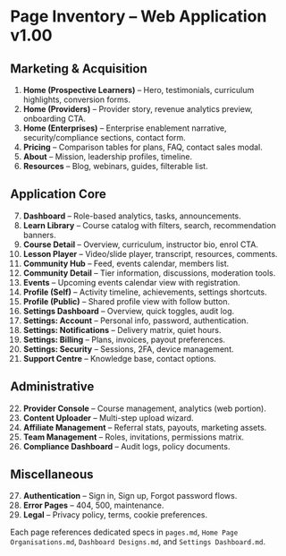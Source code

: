 # Page Inventory – Web Application v1.00

## Marketing & Acquisition
1. **Home (Prospective Learners)** – Hero, testimonials, curriculum highlights, conversion forms.
2. **Home (Providers)** – Provider story, revenue analytics preview, onboarding CTA.
3. **Home (Enterprises)** – Enterprise enablement narrative, security/compliance sections, contact form.
4. **Pricing** – Comparison tables for plans, FAQ, contact sales modal.
5. **About** – Mission, leadership profiles, timeline.
6. **Resources** – Blog, webinars, guides, filterable list.

## Application Core
7. **Dashboard** – Role-based analytics, tasks, announcements.
8. **Learn Library** – Course catalog with filters, search, recommendation banners.
9. **Course Detail** – Overview, curriculum, instructor bio, enrol CTA.
10. **Lesson Player** – Video/slide player, transcript, resources, comments.
11. **Community Hub** – Feed, events calendar, members list.
12. **Community Detail** – Tier information, discussions, moderation tools.
13. **Events** – Upcoming events calendar view with registration.
14. **Profile (Self)** – Activity timeline, achievements, settings shortcuts.
15. **Profile (Public)** – Shared profile view with follow button.
16. **Settings Dashboard** – Overview, quick toggles, audit log.
17. **Settings: Account** – Personal info, password, authentication.
18. **Settings: Notifications** – Delivery matrix, quiet hours.
19. **Settings: Billing** – Plans, invoices, payout preferences.
20. **Settings: Security** – Sessions, 2FA, device management.
21. **Support Centre** – Knowledge base, contact options.

## Administrative
22. **Provider Console** – Course management, analytics (web portion).
23. **Content Uploader** – Multi-step upload wizard.
24. **Affiliate Management** – Referral stats, payouts, marketing assets.
25. **Team Management** – Roles, invitations, permissions matrix.
26. **Compliance Dashboard** – Audit logs, policy documents.

## Miscellaneous
27. **Authentication** – Sign in, Sign up, Forgot password flows.
28. **Error Pages** – 404, 500, maintenance.
29. **Legal** – Privacy policy, terms, cookie preferences.

Each page references dedicated specs in `pages.md`, `Home Page Organisations.md`, `Dashboard Designs.md`, and `Settings Dashboard.md`.
